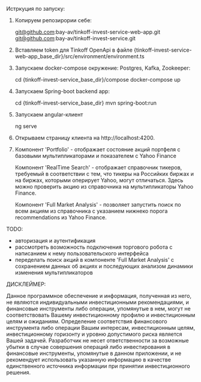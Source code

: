 Истркуция по запуску:

1. Копируем репозирории себе:

    git@github.com:bay-av/tinkoff-invest-service-web-app.git
    git@github.com:bay-av/tinkoff-invest-service.git

2. Вставляем token для Tinkoff OpenApi в файле {tinkoff-invest-service-web-app_base_dir}/src/environment/environment.ts

3. Запускаем docker-compose окружение: Postgres, Kafka, Zookeeper:

    cd  {tinkoff-invest-service_base_dir}/compose
    docker-compose up
    
4. Запускаем Spring-boot backend app:
    
    cd  {tinkoff-invest-service_base_dir}
    mvn spring-boot:run
        
3. Запускаем angular-клиент

    ng serve
    
4. Открываем страницу клиента на http://localhost:4200. 

5. Компонент 'Portfolio' - отображает состояние акций портфеля с базовыми мультипликаторами и показателем с Yahoo Finance
   
   Компонент 'RealTime Search' - отображает справочник тикеров, требуемый в соответствии с тем, что тикеры на Российких биржах и на 
   биржах, которыми оперирует Yahoo, могут отличаться. Здесь можно проверить акцию из справочника на мультипликаторы Yahoo Finance.
   
   Компонент 'Full Market Analysis' - позволяет запустить поиск по всем акциям из справочника с указанием нижнеко порога recommendations
   из Yahoo Finance.
   
TODO: 
 - авторизация и аутентификация
 - рассмотреть возможность подключения торгового робота с написанием к нему пользовательского интерфейса
 - переделать поиск акций в компоненте 'Full Market Analysis' с сохранением данных об акциях и последующих анализом динамики изменения мультипликаторов


ДИСКЛЕЙМЕР:

Данное программное обеспечение и информация, полученная из него, не являются индивидуальными инвестиционными рекомендациями, 
и финансовые инструменты либо операции, упомянутые в нем, могут не соответствовать Вашему инвестиционному профилю и инвестиционным целям и ожиданиям. 
Определение соответствия финансового инструмента либо операции Вашим интересам, инвестиционным целям, инвестиционному горизонту и уровню допустимого риска 
является Вашей задачей. Разработчик не несет ответственности за возможные убытки в случае совершения операций либо инвестирования в финансовые инструменты, 
упомянутые в данном приложении, и не рекомендует использовать указанную информацию в качестве единственного источника информации при принятии инвестиционного решения. 
